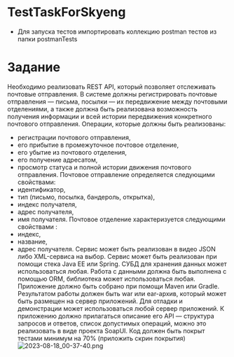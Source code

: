 # TestTaskForSkyeng
* Для запуска тестов импортировать коллекцию postman тестов из папки postmanTests
# Задание

Необходимо реализовать REST API, который позволяет отслеживать почтовые отправления.
В системе должны регистрировать почтовые отправления — письма, посылки — их передвижение между почтовыми отделениями, а также должна быть реализована возможность получения информации и всей истории передвижения конкретного почтового отправления.
Операции, которые должны быть реализованы:
* регистрации почтового отправления,
* его прибытие в промежуточное почтовое отделение,
* его убытие из почтового отделения,
* его получение адресатом,
* просмотр статуса и полной истории движения почтового отправления.
  Почтовое отправление определяется следующими свойствами:
* идентификатор,
* тип (письмо, посылка, бандероль, открытка),
* индекс получателя,
* адрес получателя,
* имя получателя.
  Почтовое отделение характеризуется следующими свойствами :
* индекс,
* название,
* адрес получателя.
  Сервис может быть реализован в видео JSON либо XML-сервиса на выбор. Сервис может быть реализован при помощи стека Java EE или Spring.
  СУБД для хранения данных может использоваться любая.
  Работа с данными должна быть выполнена с помощью ORM, библиотека может использоваться любая.
  Приложение должно быть собрано при помощи Maven или Gradle.
  Результатом работы должен быть war или ear-архив, который может быть размещен на сервер приложений. Для отладки и демонстрации может использоваться любой сервер приложений.
  К приложению должно прилагаться описание его API — структура запросов и ответов, список допустимых операций, можно это реализовать в виде проекта SoapUI.
  Код должен быть покрыт тестами минимум на 70% (приложить скрин покрытия)
![2023-08-18_00-37-40.png](..%2F..%2FDownloads%2F2023-08-18_00-37-40.png)